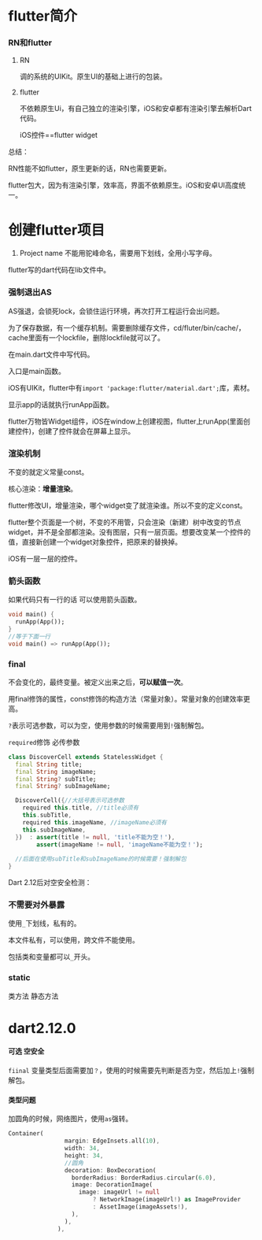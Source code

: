 # flutter简介

### RN和flutter

1. RN

   调的系统的UIKit。原生UI的基础上进行的包装。

2. flutter

   不依赖原生Ui，有自己独立的渲染引擎，iOS和安卓都有渲染引擎去解析Dart代码。

   iOS控件==flutter widget

总结：

RN性能不如flutter，原生更新的话，RN也需要更新。

flutter包大，因为有渲染引擎，效率高，界面不依赖原生。iOS和安卓UI高度统一。

# 创建flutter项目

1. Project name 不能用驼峰命名，需要用下划线，全用小写字母。

flutter写的dart代码在lib文件中。

### 强制退出AS

AS强退，会锁死lock，会锁住运行环境，再次打开工程运行会出问题。

为了保存数据，有一个缓存机制。需要删除缓存文件，cd/fluter/bin/cache/，cache里面有一个lockfile，删除lockfile就可以了。

在main.dart文件中写代码。

入口是main函数。

iOS有UIKit，flutter中有`import 'package:flutter/material.dart';`库，素材。

显示app的话就执行runApp函数。

flutter万物皆Widget组件，iOS在window上创建视图，flutter上runApp(里面创建控件)，创建了控件就会在屏幕上显示。

### 渲染机制

不变的就定义常量const。

核心渲染：**增量渲染**。

flutter修改UI，增量渲染，哪个widget变了就渲染谁。所以不变的定义const。

flutter整个页面是一个树，不变的不用管，只会渲染（新建）树中改变的节点widget，并不是全部都渲染。没有图层，只有一层页面。想要改变某一个控件的值，直接新创建一个widget对象控件，把原来的替换掉。

iOS有一层一层的控件。

### 箭头函数

如果代码只有一行的话 可以使用箭头函数。

```dart
void main() {
  runApp(App());
}
//等于下面一行
void main() => runApp(App());
```

### final

不会变化的，最终变量。被定义出来之后，**可以赋值一次**。

用final修饰的属性，const修饰的构造方法（常量对象）。常量对象的创建效率更高。

`?`表示可选参数，可以为空，使用参数的时候需要用到`!`强制解包。

`required`修饰 必传参数

```dart
class DiscoverCell extends StatelessWidget {
  final String title;
  final String imageName;
  final String? subTitle;
  final String? subImageName;

  DiscoverCell({//大括号表示可选参数
    required this.title, //title必须有
    this.subTitle,
    required this.imageName, //imageName必须有
    this.subImageName,
  })  : assert(title != null, 'title不能为空！'),
        assert(imageName != null, 'imageName不能为空！');
  
  //后面在使用subTitle和subImageName的时候需要！强制解包
}
```

Dart 2.12后对空安全检测：

### 不需要对外暴露

使用`_`下划线，私有的。

本文件私有，可以使用，跨文件不能使用。

包括类和变量都可以`_`开头。

### static

类方法 静态方法

# dart2.12.0

#### 可选 空安全

`fiinal` 变量类型后面需要加`？`，使用的时候需要先判断是否为空，然后加上`!`强制解包。

#### 类型问题

加圆角的时候，网络图片，使用`as`强转。

```dart
Container(
                margin: EdgeInsets.all(10),
                width: 34,
                height: 34,
                //圆角
                decoration: BoxDecoration(
                  borderRadius: BorderRadius.circular(6.0),
                  image: DecorationImage(
                    image: imageUrl != null
                        ? NetworkImage(imageUrl!) as ImageProvider
                        : AssetImage(imageAssets!),
                  ),
                ),
              ),
```

